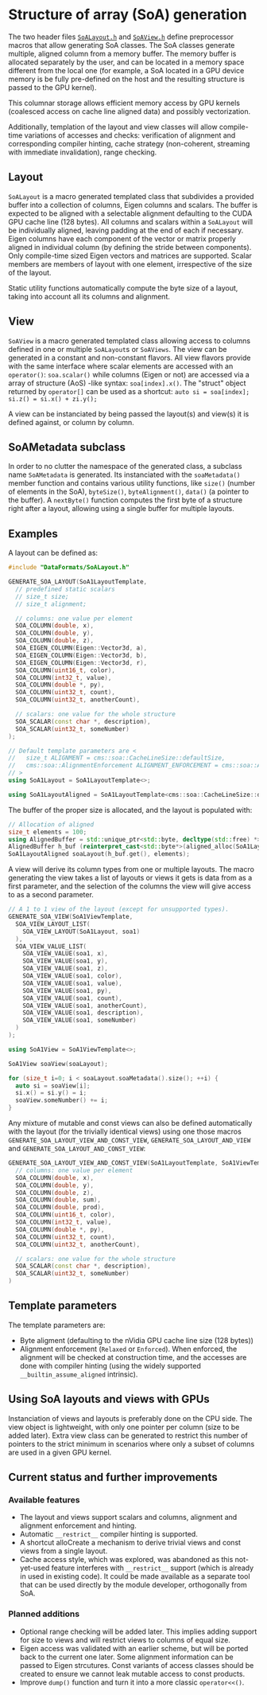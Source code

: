 # Structure of array (SoA) generation

The two header files [`SoALayout.h`](SoALayout.h) and [`SoAView.h`](SoAView.h) define preprocessor macros that allow generating SoA 
classes. The SoA classes generate multiple, aligned column from a memory buffer. The memory buffer is allocated separately by the
user, and can be located in a memory space different from the local one (for example, a SoA located in a GPU device memory is be
fully pre-defined on the host and the resulting structure is passed to the GPU kernel).

This columnar storage allows efficient memory access by GPU kernels (coalesced access on cache line aligned data) and possibly 
vectorization.

Additionally, templation of the layout and view classes will allow compile-time variations of accesses and checks: verification of 
alignment and corresponding compiler hinting, cache strategy (non-coherent, streaming with immediate invalidation), range checking.

## Layout

`SoALayout` is a macro generated templated class that subdivides a provided buffer into a collection of columns, Eigen columns and 
scalars. The buffer is expected to be aligned with a selectable alignment defaulting to the CUDA GPU cache line (128 bytes). All 
columns and scalars within a `SoALayout` will be individually aligned, leaving padding at the end of each if necessary. Eigen columns 
have each component of the vector or matrix properly aligned in individual column (by defining the stride between components). Only 
compile-time sized Eigen vectors and matrices are supported. Scalar members are members of layout with one element, irrespective of 
the size of the layout.

Static utility functions automatically compute the byte size of a layout, taking into account all its columns and alignment.

## View

`SoAView` is a macro generated templated class allowing access to columns defined in one or multiple `SoALayout`s or `SoAViews`. The 
view can be generated in a constant and non-constant flavors. All view flavors provide with the same interface where scalar elements 
are accessed with an `operator()`: `soa.scalar()` while columns (Eigen or not) are accessed via a array of structure (AoS) -like 
syntax: `soa[index].x()`. The "struct" object returned by `operator[]` can be used as a shortcut: 
`auto si = soa[index]; si.z() = si.x() + zi.y();`

A view can be instanciated by being passed the layout(s) and view(s) it is defined against, or column by column.

## SoAMetadata subclass

In order to no clutter the namespace of the generated class, a subclass name `SoAMetadata` is generated. Its instanciated with the 
`soaMetadata()` member function and contains various utility functions, like `size()` (number of elements in the SoA), `byteSize()`, 
`byteAlignment()`, `data()` (a pointer to the buffer). A `nextByte()` function computes the first byte of a structure right after a 
layout, allowing using a single buffer for multiple layouts.

## Examples

A layout can be defined as:

```C++
#include "DataFormats/SoALayout.h"

GENERATE_SOA_LAYOUT(SoA1LayoutTemplate,
  // predefined static scalars
  // size_t size;
  // size_t alignment;

  // columns: one value per element
  SOA_COLUMN(double, x),
  SOA_COLUMN(double, y),
  SOA_COLUMN(double, z),
  SOA_EIGEN_COLUMN(Eigen::Vector3d, a),
  SOA_EIGEN_COLUMN(Eigen::Vector3d, b),
  SOA_EIGEN_COLUMN(Eigen::Vector3d, r),
  SOA_COLUMN(uint16_t, color),
  SOA_COLUMN(int32_t, value),
  SOA_COLUMN(double *, py),
  SOA_COLUMN(uint32_t, count),
  SOA_COLUMN(uint32_t, anotherCount),

  // scalars: one value for the whole structure
  SOA_SCALAR(const char *, description),
  SOA_SCALAR(uint32_t, someNumber)
);

// Default template parameters are <
//   size_t ALIGNMENT = cms::soa::CacheLineSize::defaultSize, 
//   cms::soa::AlignmentEnforcement ALIGNMENT_ENFORCEMENT = cms::soa::AlignmentEnforcement::Relaxed
// >
using SoA1Layout = SoA1LayoutTemplate<>;

using SoA1LayoutAligned = SoA1LayoutTemplate<cms::soa::CacheLineSize::defaultSize, cms::soa::AlignmentEnforcement::Enforced>;
```

The buffer of the proper size is allocated, and the layout is populated with:

```C++
// Allocation of aligned 
size_t elements = 100;
using AlignedBuffer = std::unique_ptr<std::byte, decltype(std::free) *>;
AlignedBuffer h_buf (reinterpret_cast<std::byte*>(aligned_alloc(SoA1LayoutAligned::byteAlignment, SoA1LayoutAligned::computeDataSize(elements))), std::free);
SoA1LayoutAligned soaLayout(h_buf.get(), elements);
```

A view will derive its column types from one or multiple layouts. The macro generating the view takes a list of layouts or views it 
gets is data from as a first parameter, and the selection of the columns the view will give access to as a second parameter.

```C++
// A 1 to 1 view of the layout (except for unsupported types).
GENERATE_SOA_VIEW(SoA1ViewTemplate,
  SOA_VIEW_LAYOUT_LIST(
    SOA_VIEW_LAYOUT(SoA1Layout, soa1)
  ),
  SOA_VIEW_VALUE_LIST(
    SOA_VIEW_VALUE(soa1, x),
    SOA_VIEW_VALUE(soa1, y),
    SOA_VIEW_VALUE(soa1, z),
    SOA_VIEW_VALUE(soa1, color),
    SOA_VIEW_VALUE(soa1, value),
    SOA_VIEW_VALUE(soa1, py),
    SOA_VIEW_VALUE(soa1, count),
    SOA_VIEW_VALUE(soa1, anotherCount), 
    SOA_VIEW_VALUE(soa1, description),
    SOA_VIEW_VALUE(soa1, someNumber)
  )
);

using SoA1View = SoA1ViewTemplate<>;

SoA1View soaView(soaLayout);

for (size_t i=0; i < soaLayout.soaMetadata().size(); ++i) {
  auto si = soaView[i];
  si.x() = si.y() = i;
  soaView.someNumber() += i;
}
```
Any mixture of mutable and const views can also be defined automatically with the layout (for the trivially identical views) using one those macros `GENERATE_SOA_LAYOUT_VIEW_AND_CONST_VIEW`, `GENERATE_SOA_LAYOUT_AND_VIEW` and `GENERATE_SOA_LAYOUT_AND_CONST_VIEW`:

```C++
GENERATE_SOA_LAYOUT_VIEW_AND_CONST_VIEW(SoA1LayoutTemplate, SoA1ViewTemplate, SoA1ConstViewTemplate,
  // columns: one value per element
  SOA_COLUMN(double, x),
  SOA_COLUMN(double, y),
  SOA_COLUMN(double, z),
  SOA_COLUMN(double, sum),
  SOA_COLUMN(double, prod),
  SOA_COLUMN(uint16_t, color),
  SOA_COLUMN(int32_t, value),
  SOA_COLUMN(double *, py),
  SOA_COLUMN(uint32_t, count),
  SOA_COLUMN(uint32_t, anotherCount),

  // scalars: one value for the whole structure
  SOA_SCALAR(const char *, description),
  SOA_SCALAR(uint32_t, someNumber)
)
```

## Template parameters

The template parameters are:
- Byte aligment (defaulting to the nVidia GPU cache line size (128 bytes))
- Alignment enforcement (`Relaxed` or `Enforced`). When enforced, the alignment will be checked at construction time, and the accesses 
are done with compiler hinting (using the widely supported `__builtin_assume_aligned` intrinsic).

## Using SoA layouts and views with GPUs

Instanciation of views and layouts is preferably done on the CPU side. The view object is lightweight, with only one pointer per 
column (size to be added later). Extra view class can be generated to restrict this number of pointers to the strict minimum in 
scenarios where only a subset of columns are used in a given GPU kernel.

## Current status and further improvements

### Available features

- The layout and views support scalars and columns, alignment and alignment enforcement and hinting.
- Automatic `__restrict__` compiler hinting is supported.
- A shortcut alloCreate a mechanism to derive trivial views and const views from a single layout.
- Cache access style, which was explored, was abandoned as this not-yet-used feature interferes with `__restrict__` support (which is already in used in existing code). It could be made available as a separate tool that can be used directly by the module developer, orthogonally from SoA.

### Planned additions
- Optional range checking will be added later. This implies adding support for size to views and will restrict views to columns of 
equal size.
- Eigen access was validated with an earlier scheme, but will be ported back to the current one later. Some alignment information can be 
passed to Eigen strcutures. Const variants of access classes should be created to ensure we cannot leak mutable access to const products.
- Improve `dump()` function and turn it into a more classic `operator<<()`.
